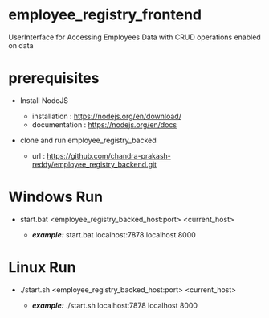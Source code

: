 # employee_registry_frontend
UserInterface for Accessing  Employees Data with CRUD operations enabled on data

# prerequisites # 
   * Install NodeJS
      * installation  : https://nodejs.org/en/download/
      * documentation : https://nodejs.org/en/docs
       
   * clone and run employee_registry_backed
       * url          : https://github.com/chandra-prakash-reddy/employee_registry_backend.git
 



# Windows Run #
   * start.bat <employee_registry_backed_host:port> <current_host> <port>
      * ***example:*** start.bat localhost:7878 localhost 8000


# Linux Run #
   * ./start.sh <employee_registry_backed_host:port> <current_host> <port>
      * ***example:*** ./start.sh localhost:7878 localhost 8000
  
